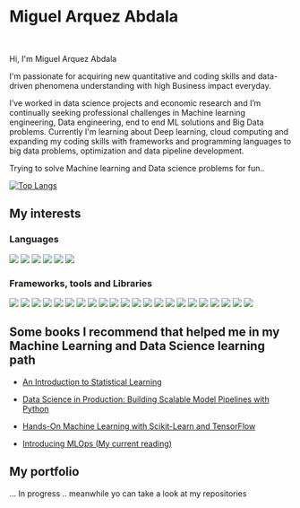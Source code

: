 # Miguel Arquez Abdala
<br />

Hi, I'm Miguel Arquez Abdala

I'm passionate for acquiring new quantitative and coding skills and data-driven phenomena understanding with high Business impact everyday.

I’ve worked in data science projects and economic research and I’m continually seeking professional challenges in Machine learning engineering, Data engineering, end to end ML solutions and Big Data problems. Currently I'm learning about Deep learning, cloud computing and expanding my coding skills with frameworks and programming languages to big data problems, optimization and data pipeline development.

Trying to solve Machine learning and Data science problems for fun..


[![Top Langs](https://github-readme-stats.vercel.app/api/top-langs/?username=abdala9512&layout=compact)](https://github.com/abdala9512/github-readme-stats)

## My interests

### Languages

![](https://img.shields.io/badge/-Python-informational?style=flat&logo=Python&logoColor=white&color=3775A9) 
![](https://img.shields.io/badge/-R-informational?style=flat&logo=R&logoColor=white&color=00457C) 
![](https://img.shields.io/badge/-JavaScript-informational?style=flat&logo=JavaScript&logoColor=white&color=f0a500)
 ![](https://img.shields.io/badge/-Scala-informational?style=flat&logo=scala&logoColor=white&color=ec524b) 
 ![](https://img.shields.io/badge/-C++-informational?style=flat&logo=C&logoColor=white&color=00457C) 
![](https://img.shields.io/badge/-SQL-informational?style=flat&logo=postgresql&logoColor=white&color=127681)

### Frameworks, tools and Libraries

![](https://img.shields.io/badge/-Tensorflow-informational?style=flat&logo=TEnsorflow&logoColor=white&color=db6400) 
![](https://img.shields.io/badge/-Pytorch-informational?style=flat&logo=Pytorch&logoColor=white&color=d35d6e)
![](https://img.shields.io/badge/-sklearn-informational?style=flat&logo=scikit-learn&logoColor=white&color=16697a)
![](https://img.shields.io/badge/-Spark-informational?style=flat&logo=apache&logoColor=white&color=fd8c04)
![](https://img.shields.io/badge/-Pandas-informational?style=flat&logo=pandas&logoColor=white&color=9d0191)
![](https://img.shields.io/badge/-Numpy-informational?style=flat&logo=numpy&logoColor=white&color=34626c)
![](https://img.shields.io/badge/-Numba-informational?style=flat&logo=numba&logoColor=white&color=706897)
![](https://img.shields.io/badge/-Jupyter-informational?style=flat&logo=Jupyter&logoColor=white&color=db6400)
![](https://img.shields.io/badge/-Anaconda-informational?style=flat&logo=anaconda&logoColor=white&color=28df99)
![](https://img.shields.io/badge/-D3.js-informational?style=flat&logo=D3.js&logoColor=white&color=cf7500)
![](https://img.shields.io/badge/-NodeJS-informational?style=flat&logo=node.js&logoColor=white&color=d2e603)
![](https://img.shields.io/badge/-Flask-informational?style=flat&logo=flask&logoColor=white&color=290001)
![](https://img.shields.io/badge/-Django-informational?style=flat&logo=django&logoColor=white&color=3e978b)
![](https://img.shields.io/badge/-FastAPI-informational?style=flat&logo=fastapi&logoColor=white&color=2bbc8a)
![](https://img.shields.io/badge/-Docker-informational?style=flat&logo=docker&logoColor=white&color=43658b)
![](https://img.shields.io/badge/-Kubernetes-informational?style=flat&logo=kubernetes&logoColor=white&color=4e89ae)
![](https://img.shields.io/badge/-AWS-informational?style=flat&logo=amazon&AWS&logoColor=white&color=ee6f57)
![](https://img.shields.io/badge/-GCP-informational?style=flat&logo=google&cloud&logoColor=white&color=4285F4)
![](https://img.shields.io/badge/-Heroku-informational?style=flat&logo=Heroku&logoColor=white&color=440047)
![](https://img.shields.io/badge/-Linux-informational?style=flat&logo=Linux&logoColor=white&color=838383) 
![](https://img.shields.io/badge/-QGIS-informational?style=flat&logo=qgis&logoColor=white&color=206a5d) 
![](https://img.shields.io/badge/-Leaflet-informational?style=flat&logo=leaflet&logoColor=white&color=2bbc8a) 


## Some books I recommend that helped me in my Machine Learning and Data Science learning path

*  [An Introduction to Statistical Learning](http://faculty.marshall.usc.edu/gareth-james/ISL/)

* [Data Science in Production: Building Scalable Model Pipelines with Python ](https://www.amazon.com/-/es/Ben-Weber-ebook/dp/B083H2YWP4)

* [ Hands-On Machine Learning with Scikit-Learn and TensorFlow](https://www.amazon.com/-/es/Aur%C3%A9lien-G%C3%A9ron/dp/1492032646/ref=pd_lpo_14_img_0/143-2007620-3388726?_encoding=UTF8&pd_rd_i=1492032646&pd_rd_r=52e1bf37-65c6-49e0-b301-ef720158f4e2&pd_rd_w=3oQxq&pd_rd_wg=xhHW4&pf_rd_p=7b36d496-f366-4631-94d3-61b87b52511b&pf_rd_r=CAZ6PYXJ69DDXPZY539T&psc=1&refRID=CAZ6PYXJ69DDXPZY539T)

* [Introducing MLOps (My current reading)](https://www.oreilly.com/library/view/introducing-mlops/9781492083283/)

## My portfolio

... In progress .. meanwhile yo can take a look at my repositories